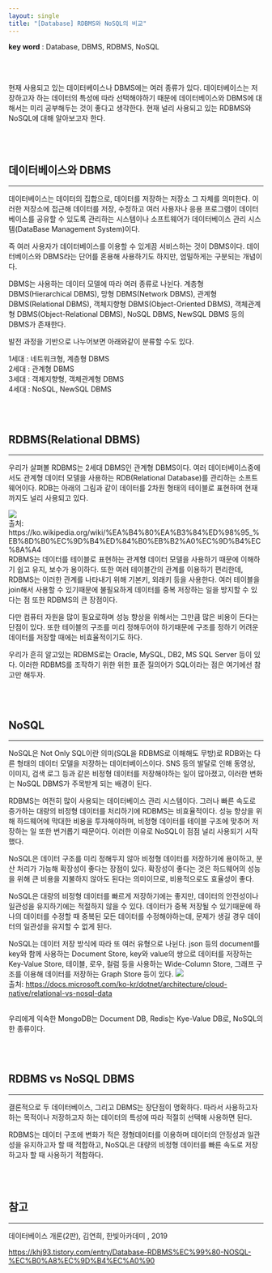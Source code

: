 ```yaml
---
layout: single
title: "[Database] RDBMS와 NoSQL의 비교"
---
```


**key word** : Database, DBMS, RDBMS, NoSQL

<br><br>

현재 사용되고 있는 데이터베이스나 DBMS에는 여러 종류가 있다. 데이터베이스는 저장하고자 하는 데이터의 특성에 따라 선택해야하기 때문에 데이터베이스와 DBMS에 대해서는 미리 공부해두는 것이 좋다고 생각한다. 현재 널리 사용되고 있는 RDBMS와 NoSQL에 대해 알아보고자 한다.

<br><br>

## 데이터베이스와 DBMS

---

데이터베이스는 데이터의 집합으로, 데이터를 저장하는 저장소 그 자체를 의미한다. 이러한 저장소에 접근해 데이터를 저장, 수정하고 여러 사용자나 응용 프로그램이 데이터베이스를 공유할 수 있도록 관리하는 시스템이나 소프트웨어가 데이터베이스 관리 시스템(DataBase Management System)이다.

즉 여러 사용자가 데이터베이스를 이용할 수 있게끔 서비스하는 것이 DBMS이다. 데이터베이스와 DBMS라는 단어를 혼용해 사용하기도 하지만, 엄밀하게는 구분되는 개념이다.

DBMS는 사용하는 데이터 모델에 따라 여러 종류로 나뉜다. 계층형 DBMS(Hierarchical DBMS), 망형 DBMS(Network DBMS), 관계형 DBMS(Relational DBMS), 객체지향형 DBMS(Object-Oriented DBMS), 객체관계형 DBMS(Object-Relational DBMS), NoSQL DBMS, NewSQL DBMS 등의 DBMS가 존재한다.

발전 과정을 기반으로 나누어보면 아래와같이 분류할 수도 있다.

1세대 : 네트워크형, 계층형 DBMS<br>
2세대 : 관계형 DBMS<br>
3세대 : 객체지향형, 객체관계형 DBMS<br>
4세대 : NoSQL, NewSQL DBMS<br>

<br><br>

## RDBMS(Relational DBMS)

---

우리가 살펴볼 RDBMS는 2세대 DBMS인 관계형 DBMS이다. 여러 데이터베이스중에서도 관계형 데이터 모델을 사용하는 RDB(Relational Database)를 관리하는 소프트웨어이다. RDB는 아래의 그림과 같이 데이터를 2차원 형태의 테이블로 표현하며 현재까지도 널리 사용되고 있다.

<img src="https://upload.wikimedia.org/wikipedia/commons/thumb/7/7c/Relational_database_terms.svg/525px-Relational_database_terms.svg.png">
<br>
출처: https://ko.wikipedia.org/wiki/%EA%B4%80%EA%B3%84%ED%98%95_%EB%8D%B0%EC%9D%B4%ED%84%B0%EB%B2%A0%EC%9D%B4%EC%8A%A4

<br>
RDBMS는 데이터를 테이블로 표현하는 관계형 데이터 모델을 사용하기 때문에 이해하기 쉽고 유지, 보수가 용이하다. 또한 여러 테이블간의 관계를 이용하기 편리한데, RDBMS는 이러한 관계를 나타내기 위해 기본키, 외래키 등을 사용한다. 여러 테이블을 join해서 사용할 수 있기때문에 불필요하게 데이터를 중복 저장하는 일을 방지할 수 있다는 점 또한 RDBMS의 큰 장점이다.

다만 컴퓨터 자원을 많이 필요로하며 성능 향상을 위해서는 그만큼 많은 비용이 든다는 단점이 있다. 또한 테이블의 구조를 미리 정해두어야 하기때문에 구조를 정하기 어려운 데이터를 저장할 때에는 비효율적이기도 하다.

우리가 흔히 알고있는 RDBMS로는 Oracle, MySQL, DB2, MS SQL Server 등이 있다. 이러한 RDBMS를 조작하기 위한 위한 표준 질의어가 SQL이라는 점은 여기에선 참고만 해두자.

<br><br>

## NoSQL

---

NoSQL은 Not Only SQL이란 의미(SQL을 RDBMS로 이해해도 무방)로 RDB와는 다른 형태의 데이터 모델을 저장하는 데이터베이스이다. SNS 등의 발달로 인해 동영상, 이미지, 검색 로그 등과 같은 비정형 데이터를 저장해야하는 일이 많아졌고, 이러한 변화는 NoSQL DBMS가 주목받게 되는 배경이 된다.

RDBMS는 여전히 많이 사용되는 데이터베이스 관리 시스템이다. 그러나 빠른 속도로 증가하는 대량의 비정형 데이터를 처리하기에 RDBMS는 비효율적이다. 성능 향상을 위해 하드웨어에 막대한 비용을 투자해야하며, 비정형 데이터를 테이블 구조에 맞추어 저장하는 일 또한 번거롭기 때문이다. 이러한 이유로 NoSQL이 점점 널리 사용되기 시작했다.

NoSQL은 데이터 구조를 미리 정해두지 않아 비정형 데이터를 저장하기에 용이하고, 분산 처리가 가능해 확장성이 좋다는 장점이 있다. 확장성이 좋다는 것은 하드웨어의 성능을 위해 큰 비용을 지불하지 않아도 된다는 의미이므로, 비용적으로도 효율성이 좋다.

NoSQL은 대량의 비정형 데이터를 빠르게 저장하기에는 좋지만, 데이터의 안전성이나 일관성을 유지하기에는 적절하지 않을 수 있다. 데이터가 중복 저장될 수 있기때문에 하나의 데이터를 수정할 때 중복된 모든 데이터를 수정해야하는데, 문제가 생길 경우 데이터의 일관성을 유지할 수 없게 된다.

NoSQL는 데이터 저장 방식에 따라 또 여러 유형으로 나뉜다. json 등의 document를 key와 함께 사용하는 Document Store, key와 value의 쌍으로 데이터를 저장하는 Key-Value Store, 테이블, 로우, 컬럼 등을 사용하는 Wide-Column Store, 그래프 구조를 이용해 데이터를 저장하는 Graph Store 등이 있다.
<img src="https://docs.microsoft.com/ko-kr/dotnet/architecture/cloud-native/media/types-of-nosql-datastores.png">
<br>
출처: https://docs.microsoft.com/ko-kr/dotnet/architecture/cloud-native/relational-vs-nosql-data

<br>
우리에게 익숙한 MongoDB는 Document DB, Redis는 Kye-Value DB로, NoSQL의 한 종류이다.

<br><br>

## RDBMS vs NoSQL DBMS

---

결론적으로 두 데이터베이스, 그리고 DBMS는 장단점이 명확하다. 따라서 사용하고자 하는 목적이나 저장하고자 하는 데이터의 특성에 따라 적절히 선택해 사용하면 된다.

RDBMS는 데이터 구조에 변화가 적은 정형데이터를 이용하며 데이터의 안정성과 일관성을 유지하고자 할 때 적합하고, NoSQL은 대량의 비정형 데이터를 빠른 속도로 저장하고자 할 때 사용하기 적합하다.

<br><br>

## 참고

---

데이터베이스 개론(2판), 김연희, 한빛아카데미 , 2019

https://khj93.tistory.com/entry/Database-RDBMS%EC%99%80-NOSQL-%EC%B0%A8%EC%9D%B4%EC%A0%90
